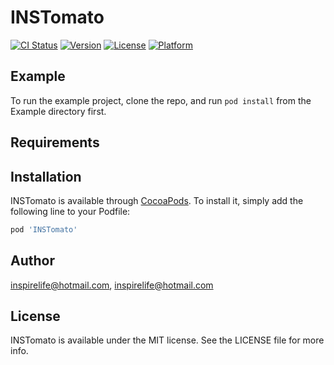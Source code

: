 # INSTomato

[![CI Status](https://img.shields.io/travis/inspirelife@hotmail.com/INSTomato.svg?style=flat)](https://travis-ci.org/inspirelife@hotmail.com/INSTomato)
[![Version](https://img.shields.io/cocoapods/v/INSTomato.svg?style=flat)](https://cocoapods.org/pods/INSTomato)
[![License](https://img.shields.io/cocoapods/l/INSTomato.svg?style=flat)](https://cocoapods.org/pods/INSTomato)
[![Platform](https://img.shields.io/cocoapods/p/INSTomato.svg?style=flat)](https://cocoapods.org/pods/INSTomato)

## Example

To run the example project, clone the repo, and run `pod install` from the Example directory first.

## Requirements

## Installation

INSTomato is available through [CocoaPods](https://cocoapods.org). To install
it, simply add the following line to your Podfile:

```ruby
pod 'INSTomato'
```

## Author

inspirelife@hotmail.com, inspirelife@hotmail.com

## License

INSTomato is available under the MIT license. See the LICENSE file for more info.
